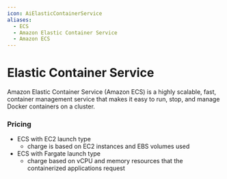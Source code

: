 ```yaml
---
icon: AiElasticContainerService
aliases:
  - ECS
  - Amazon Elastic Container Service
  - Amazon ECS
---
```

# Elastic Container Service
Amazon Elastic Container Service (Amazon ECS) is a highly scalable, fast, container management service that makes it easy to run, stop, and manage Docker containers on a cluster.

### Pricing
- ECS with EC2 launch type
	- charge is based on EC2 instances and EBS volumes used
- ECS with Fargate launch type
	- charge based on vCPU and memory resources that the containerized applications request 